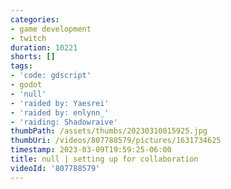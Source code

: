 ```yaml
---
categories:
- game development
- twitch
duration: 10221
shorts: []
tags:
- 'code: gdscript'
- godot
- 'null'
- 'raided by: Yaesrei'
- 'raided by: enlynn_'
- 'raiding: Shadowraive'
thumbPath: /assets/thumbs/20230310015925.jpg
thumbUri: /videos/807788579/pictures/1631734625
timestamp: 2023-03-09T19:59:25-06:00
title: null | setting up for collaboration
videoId: '807788579'
---
```

